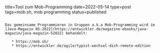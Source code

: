 title=Tool zum Mob-Programming
date=2022-05-14
type=post
tags=mob.sh, mob programming
status=published
~~~~~~

Das gemeinsame Programmieren in Gruppen a.k.a Mob-Programming wird im [Java-Magazin 05-2022](https://entwickler.de/magazine-ebooks/java-magazin/java-magazin-52022) behandelt:

   * https://mob.sh/
   * https://entwickler.de/agile/typist-wechsel-dich-remote-edition
